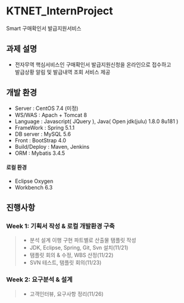 # KTNET_InternProject

Smart 구매확인서 발급지원서비스

과제 설명
---------

-	전자무역 핵심서비스인 구매확인서 발급지원신청을 온라인으로 접수하고 <br>
발급상황 알림 및 발급내역 조회 서비스 제공 

개발 환경
---------

-	Server : CentOS 7.4 (미정)
-	WS/WAS : Apach + Tomcat 8
-	Language : Javascript( JQuery ), Java( Open jdk(julu) 1.8.0 8u181 )
-	FrameWork : Spring 5.1.1
-	DB server : MySQL 5.6
-	Front : BootStrap 4.0
-	Build/Deploy : Maven, Jenkins
-	ORM : Mybatis 3.4.5

#### 로컬 환경

-	Eclipse Oxygen
-	Workbench 6.3

진행사항
--------

### Week 1: 기획서 작성 & 로컬 개발환경 구축

> -	분석 설계 이행 구현 파트별로 산출물 탬플릿 작성
> -	JDK, Eclipse, Spring, Git, Svn 설치(11/21)
> - 탬플릿 회의 & 수정, WBS 산정(11/22)
> - SVN 테스트, 탬플릿 회의(11/23)

### Week 2: 요구분석 & 설계

> - 고객인터뷰, 요구사항 정리(11/26)
